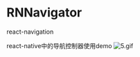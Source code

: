 # RNNavigator
react-navigation

react-native中的导航控制器使用demo
![5.gif](http://upload-images.jianshu.io/upload_images/810907-1136071331dd3905.gif?imageMogr2/auto-orient/strip)
